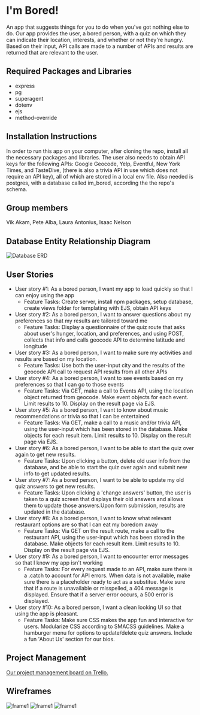 # I'm Bored!
An app that suggests things for you to do when you've got nothing else to do. Our app provides the user, a bored person, with a quiz on which they can indicate their location, interests, and whether or not they're hungry. Based on their input, API calls are made to a number of APIs and results are returned that are relevant to the user.

## Required Packages and Libraries
* express
* pg
* superagent
* dotenv
* ejs
* method-override

## Installation Instructions
In order to run this app on your computer, after cloning the repo, install all the necessary packages and libraries. The user also needs to obtain API keys for the following APIs: Google Geocode, Yelp, Eventful, New York Times, and TasteDive, (there is also a trivia API in use which does not require an API key), all of which are stored in a local env file. Also needed is postgres, with a database called im_bored, according the the repo's schema.

## Group members
Vik Akam, Pete Alba, Laura Antonius, Isaac Nelson

## Database Entity Relationship Diagram
![Database ERD](database_erd_img/database_ERD.png)

## User Stories
* User story #1: As a bored person, I want my app to load quickly so that I can enjoy using the app
    * Feature Tasks: Create server, install npm packages, setup database, create views folder for templating with EJS, obtain API keys
* User story #2: As a bored person, I want to answer questions about my preferences so that my results are tailored toward me
    * Feature Tasks: Display a questionnaire of the quiz route that asks about user's hunger, location, and preferences, and using POST, collects that info and calls geocode API to determine latitude and longitude
* User story #3: As a bored person, I want to make sure my activities and results are based on my location.
    * Feature Tasks: Use both the user-input city and the results of the geocode API call to request API results from all other APIs
* User story #4: As a bored person, I want to see events based on my preferences so that I can go to those events
    * Feature Tasks: Via GET, make a call to Events API, using the location object returned from geocode. Make event objects for each event. Limit results to 10. Display on the result page via EJS.
* User story #5: As a bored person, I want to know about music recommendations or trivia so that I can be entertained
    * Feature Tasks: Via GET, make a call to a music and/or trivia API, using the user-input which has been stored in the database. Make  objects for each result item. Limit results to 10. Display on the result page via EJS.
* User story #6: As a bored person, I want to be able to start the quiz over again to get new results.
    * Feature Tasks: Upon clicking a button, delete old user info from the database, and be able to start the quiz over again and submit new info to get updated results.
* User story #7: As a bored person, I want to be able to update my old quiz answers to get new results.
    * Feature Tasks: Upon clicking a 'change answers' button, the user is taken to a quiz screen that displays their old answers and allows them to update those answers.Upon form submission, results are updated in the database.
* User story #8: As a bored person, I want to know what relevant restaurant options are so that I can eat my boredom away
    * Feature Tasks: Via GET on the result route, make a call to the restaurant API, using the user-input which has been stored in the database. Make  objects for each result item. Limit results to 10. Display on the result page via EJS.
* User story #9: As a bored person, I want to encounter error messages so that I know my app isn't working
    * Feature Tasks: For every request made to an API, make sure there is a .catch to account for API errors. When data is not available, make sure there is a placeholder ready to act as a substitue. Make sure that if a route is unavailable or misspelled, a 404 message is displayed. Ensure that if a server error occurs, a 500 error is displayed.
* User story #10: As a bored person, I want a clean looking UI so that using the app is pleasant.
    * Feature Tasks: Make sure CSS makes the app fun and interactive for users. Modularize CSS according to SMACSS guidelines. Make a hamburger menu for options to update/delete quiz answers. Include a fun 'About Us' section for our bios.

## Project Management
[Our project management board on Trello.](https://trello.com/b/M5eI52RL/im-bored-301-project)

## Wireframes
![frame1](wireframe-imgs/wire1.png)
![frame1](wireframe-imgs/wire3.png)
![frame1](wireframe-imgs/wire2.png)
